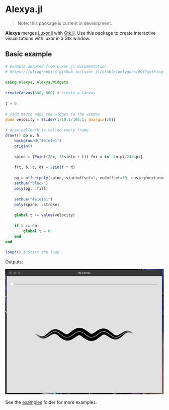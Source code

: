 # Alexya.jl

> Note: this package is current in development.

**Alexya** merges [Luxor.jl](https://github.com/JuliaGraphics/Luxor.jl) with [Gtk.jl](https://github.com/JuliaGraphics/Gtk.jl). Use this package to create interactive visualizations with luxor in a Gtk window.

## Basic example

```julia
# Example adapted from Luxor.jl documentation
# https://juliagraphics.github.io/Luxor.jl/stable/polygons/#Offsetting-polygons

using Alexya, Alexya.Widgets

createCanvas(800, 600) # create a Canvas

t = 0

# @add macro adds the widget to the window
@add velocity = Slider(1/10:1/100:1; @margin(20))

# draw callback is called every frame
draw!() do w, h
    background("#e1e1e1")
    origin()

    spine = [Point(20x, 15sin(x + t)) for x in -4π:pi/24:4pi]

    f(t, b, c, d) = 2sin(t * π)

    pg = offsetpoly(spine, startoffset=1, endoffset=10, easingfunction=f)
    sethue("black")
    poly(pg, :fill)

    sethue("#e1e1e1")
    poly(spine, :stroke)

    global t += value(velocity)

    if t >= 6π
        global t = 0
    end
end

loop!() # Start the loop
```

Outputs:

![Basic Example](example.gif)

See the [examples](./examples) folder for more examples.